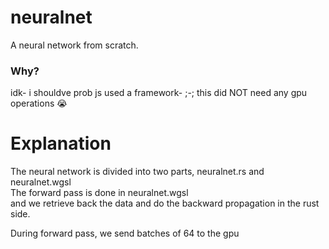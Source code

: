 # neuralnet
A neural network from scratch.  

### Why?
idk- i shouldve prob js used a framework- ;-; this did NOT need any gpu operations :sob:

# Explanation
The neural network is divided into two parts, neuralnet.rs and neuralnet.wgsl  
The forward pass is done in neuralnet.wgsl  
and we retrieve back the data and do the backward propagation in the rust side.

During forward pass, we send batches of 64 to the gpu

